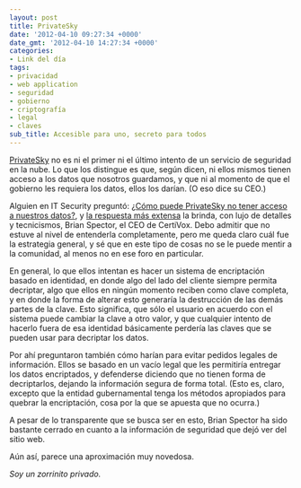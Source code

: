 ```yaml
---
layout: post
title: PrivateSky
date: '2012-04-10 09:27:34 +0000'
date_gmt: '2012-04-10 14:27:34 +0000'
categories:
- Link del día
tags:
- privacidad
- web application
- seguridad
- gobierno
- criptografía
- legal
- claves
sub_title: Accesible para uno, secreto para todos
---
```


[PrivateSky](http://privatesky.me/) no es ni el primer ni el último intento de un servicio de seguridad en la nube. Lo que los distingue es que, según dicen, ni ellos mismos tienen acceso a los datos que nosotros guardamos, y que ni al momento de que el gobierno les requiera los datos, ellos los darían. (O eso dice su CEO.)

Alguien en IT Security preguntó: [ ¿Cómo puede PrivateSky no tener acceso a nuestros datos?](http://security.stackexchange.com/questions/13226/how-can-privatesky-not-see-your-data), y [la respuesta más extensa](http://security.stackexchange.com/a/13289/4395) la brinda, con lujo de detalles y tecnicismos, Brian Spector, el CEO de CertiVox. Debo admitir que no estuve al nivel de entenderla completamente, pero me queda claro cuál fue la estrategia general, y sé que en este tipo de cosas no se le puede mentir a la comunidad, al menos no en ese foro en particular.

En general, lo que ellos intentan es hacer un sistema de encriptación basado en identidad, en donde algo del lado del cliente siempre permita decriptar, algo que ellos en ningún momento reciben como clave completa, y en donde la forma de alterar esto generaría la destrucción de las demás partes de la clave. Esto significa, que sólo el usuario en acuerdo con el sistema puede cambiar la clave a otro valor, y que cualquier intento de hacerlo fuera de esa identidad básicamente perdería las claves que se pueden usar para decriptar los datos.

Por ahí preguntaron también cómo harían para evitar pedidos legales de información. Ellos se basado en un vacío legal que les permitiría entregar los datos encriptados, y defenderse diciendo que no tienen forma de decriptarlos, dejando la información segura de forma total. (Esto es, claro, excepto que la entidad gubernamental tenga los métodos apropiados para quebrar la encriptación, cosa por la que se apuesta que no ocurra.)

A pesar de lo transparente que se busca ser en esto, Brian Spector ha sido bastante cerrado en cuanto a la información de seguridad que dejó ver del sitio web.

Aún así, parece una aproximación muy novedosa.

_Soy un zorrinito privado._
